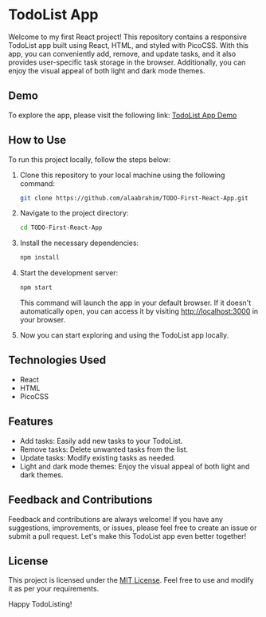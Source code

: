 # TodoList App

Welcome to my first React project! This repository contains a responsive TodoList app built using React, HTML, and styled with PicoCSS. With this app, you can conveniently add, remove, and update tasks, and it also provides user-specific task storage in the browser. Additionally, you can enjoy the visual appeal of both light and dark mode themes.

## Demo

To explore the app, please visit the following link: [TodoList App Demo](https://alaabrahim.github.io/TODO-First-React-App/)

## How to Use

To run this project locally, follow the steps below:

1. Clone this repository to your local machine using the following command:

   ```bash
   git clone https://github.com/alaabrahim/TODO-First-React-App.git
   ```

2. Navigate to the project directory:

   ```bash
   cd TODO-First-React-App
   ```

3. Install the necessary dependencies:

   ```bash
   npm install
   ```

4. Start the development server:

   ```bash
   npm start
   ```

   This command will launch the app in your default browser. If it doesn't automatically open, you can access it by visiting [http://localhost:3000](http://localhost:3000) in your browser.

5. Now you can start exploring and using the TodoList app locally.

## Technologies Used

- React
- HTML
- PicoCSS

## Features

- Add tasks: Easily add new tasks to your TodoList.
- Remove tasks: Delete unwanted tasks from the list.
- Update tasks: Modify existing tasks as needed.
- Light and dark mode themes: Enjoy the visual appeal of both light and dark themes.

## Feedback and Contributions

Feedback and contributions are always welcome! If you have any suggestions, improvements, or issues, please feel free to create an issue or submit a pull request. Let's make this TodoList app even better together!

## License

This project is licensed under the [MIT License](LICENSE). Feel free to use and modify it as per your requirements.

Happy TodoListing!
